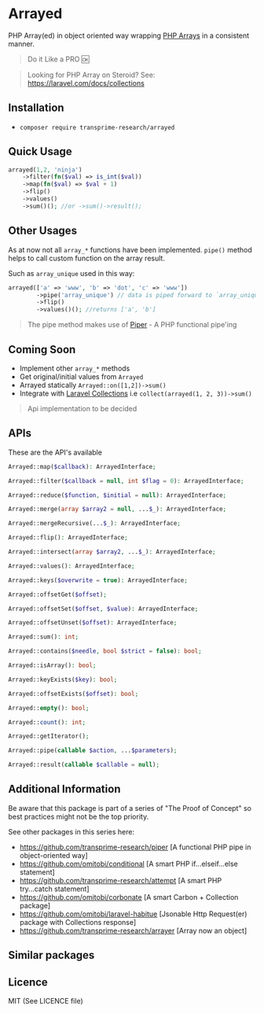 # Arrayed

PHP Array(ed) in object oriented way wrapping [PHP Arrays](https://www.php.net/manual/en/ref.array.php) in a consistent manner.
> Do it Like a PRO :ok:

> Looking for PHP Array on Steroid? See: https://laravel.com/docs/collections

## Installation

- `composer require transprime-research/arrayed`

## Quick Usage

```php
arrayed(1,2, 'ninja')
    ->filter(fn($val) => is_int($val))
    ->map(fn($val) => $val + 1)
    ->flip()
    ->values()
    ->sum()(); //or ->sum()->result();
```

## Other Usages

As at now not all `array_*` functions have been implemented.
`pipe()` method helps to call custom function on the array result.

Such as `array_unique` used in this way:  

```php
arrayed(['a' => 'www', 'b' => 'dot', 'c' => 'www'])
        ->pipe('array_unique') // data is piped forward to `array_unique`
        ->flip()
        ->values()(); //returns ['a', 'b']
```
> The pipe method makes use of [Piper](https://github.com/transprime-research/piper) - A PHP functional pipe'ing

## Coming Soon

- Implement other `array_*` methods
- Get original/initial values from `Arrayed`
- Arrayed statically `Arrayed::on([1,2])->sum()`
- Integrate with [Laravel Collections](https://laravel.com/docs/collections) i.e `collect(arrayed(1, 2, 3))->sum()`

> Api implementation to be decided

## APIs

These are the API's available

```php
Arrayed::map($callback): ArrayedInterface;

Arrayed::filter($callback = null, int $flag = 0): ArrayedInterface;

Arrayed::reduce($function, $initial = null): ArrayedInterface;

Arrayed::merge(array $array2 = null, ...$_): ArrayedInterface;

Arrayed::mergeRecursive(...$_): ArrayedInterface;

Arrayed::flip(): ArrayedInterface;

Arrayed::intersect(array $array2, ...$_): ArrayedInterface;

Arrayed::values(): ArrayedInterface;

Arrayed::keys($overwrite = true): ArrayedInterface;

Arrayed::offsetGet($offset);

Arrayed::offsetSet($offset, $value): ArrayedInterface;

Arrayed::offsetUnset($offset): ArrayedInterface;

Arrayed::sum(): int;

Arrayed::contains($needle, bool $strict = false): bool;

Arrayed::isArray(): bool;

Arrayed::keyExists($key): bool;

Arrayed::offsetExists($offset): bool;

Arrayed::empty(): bool;

Arrayed::count(): int;

Arrayed::getIterator();

Arrayed::pipe(callable $action, ...$parameters);

Arrayed::result(callable $callable = null);
```

## Additional Information

Be aware that this package is part of a series of "The Proof of Concept" so best practices might not be the top priority.

See other packages in this series here:

- https://github.com/transprime-research/piper [A functional PHP pipe in object-oriented way]
- https://github.com/omitobi/conditional [A smart PHP if...elseif...else statement]
- https://github.com/transprime-research/attempt [A smart PHP try...catch statement]
- https://github.com/omitobi/corbonate [A smart Carbon + Collection package]
- https://github.com/omitobi/laravel-habitue [Jsonable Http Request(er) package with Collections response]
- https://github.com/transprime-research/arrayer [Array now an object]

## Similar packages


## Licence

MIT (See LICENCE file)